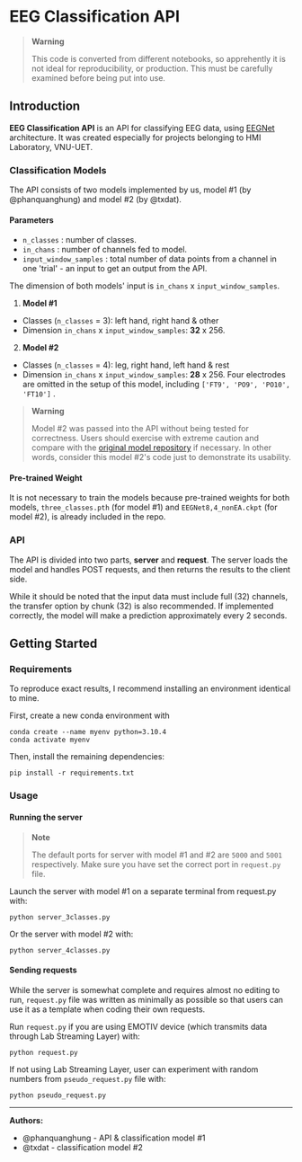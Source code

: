 # EEG Classification API

> **Warning**
> 
> This code is converted from different notebooks, so apprehently it is not ideal for reproducibility, or production. This must be carefully examined before being put into use.

## Introduction
**EEG Classification API** is an API for classifying EEG data, using [EEGNet](https://arxiv.org/abs/1611.08024) architecture. It was created especially for projects belonging to HMI Laboratory, VNU-UET.

### Classification Models

The API consists of two models implemented by us, model #1 (by @phanquanghung) and model #2 (by @txdat).

#### Parameters
- `n_classes` : number of classes.
- `in_chans` : number of channels fed to model.
- `input_window_samples` : total number of data points from a channel in one 'trial' - an input to get an output from the API.

The dimension of both models' input is `in_chans` x `input_window_samples`.

1. **Model #1**
- Classes (`n_classes` = 3): left hand, right hand & other
- Dimension `in_chans` x `input_window_samples`:  **32** x 256.

2. **Model #2**
- Classes (`n_classes` = 4): leg, right hand, left hand & rest
- Dimension `in_chans` x `input_window_samples`: **28** x 256. 
Four electrodes are omitted in the setup of this model, including `['FT9', 'PO9', 'PO10', 'FT10']` .

> **Warning**
> 
> Model #2 was passed into the API without being tested for correctness. Users should exercise with extreme caution and compare with the [original model repository](https://github.com/txdat/bci-motor-imagery/blob/master/notebooks/eeg_final.ipynb) if necessary. In other words, consider this model #2's code just to demonstrate its usability.

#### Pre-trained Weight
It is not necessary to train the models because pre-trained weights for both models, `three_classes.pth` (for model #1) and `EEGNet8,4_nonEA.ckpt` (for model #2), is already included in the repo. 

### API

The API is divided into two parts, **server** and **request**. The server loads the model and handles POST requests, and then returns the results to the client side.

While it should be noted that the input data must include full (32) channels, the transfer option by chunk (32) is also recommended. If implemented correctly, the model will make a prediction approximately every 2 seconds.

## Getting Started

### Requirements
To reproduce exact results, I recommend installing an environment identical to mine.

First, create a new conda environment with

```
conda create --name myenv python=3.10.4
conda activate myenv
```

Then, install the remaining dependencies:

```
pip install -r requirements.txt
```

### Usage
#### Running the server

> **Note**
> 
> The default ports for server with model #1 and #2 are `5000` and `5001` respectively. Make sure you have set the correct port in `request.py` file.

Launch the server with model #1 on a separate terminal from request.py with:

```
python server_3classes.py
```

Or the server with model #2 with:

```
python server_4classes.py
```

#### Sending requests

While the server is somewhat complete and requires almost no editing to run, `request.py` file was written as minimally as possible so that users can use it as a template when coding their own requests. 

Run `request.py` if you are using EMOTIV device (which transmits data through Lab Streaming Layer) with:

```
python request.py
```

If not using Lab Streaming Layer, user can experiment with random numbers from `pseudo_request.py` file with:

```
python pseudo_request.py
```

---

**Authors:**
- @phanquanghung - API & classification model #1
- @txdat - classification model #2
